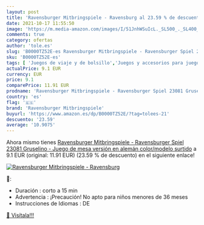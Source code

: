 ```yaml
---
layout: post
title: 'Ravensburger Mitbringspiele - Ravensburg al 23.59 % de descuento'
date: 2021-10-17 11:55:50
image: 'https://m.media-amazon.com/images/I/51JnhWSuIcL._SL500_._SL400_.jpg'
comments: true
category: ofertas
author: 'tole.es'
slug: 'B0000TZ52E-es Ravensburger Mitbringspiele - Ravensburger Spiel 23081...'
sku: 'B0000TZ52E-es'
tags: [ 'Juegos de viaje y de bolsillo','Juegos y accesorios para juegos','Juguetes','Juguetes educativos','Juguetes y juegos','de','juego','mesa','ravensburger','ravensburger mitbringspiele', ]
actualPrice: 9.1 EUR
currency: EUR
price: 9.1
comparePrice: 11.91 EUR
prodname: 'Ravensburger Mitbringspiele - Ravensburger Spiel 23081 Gruselino - Juego de mesa  versión en alemán    color/modelo surtido'
country: 'es'
flag: '🇪🇸'
brand: 'Ravensburger Mitbringspiele'
buyurl: 'https://www.amazon.es/dp/B0000TZ52E/?tag=tolees-21'
descuento: '23.59'
average: '10.9075'
---
```


Ahora mismo tienes [Ravensburger Mitbringspiele - Ravensburger Spiel 23081 Gruselino - Juego de mesa  versión en alemán    color/modelo surtido](https://www.amazon.es/dp/B0000TZ52E/?tag=tolees-21) a 9.1 EUR (original: 11.91 EUR) (23.59 %  de descuento) en el siguiente enlace!

[![Ravensburger Mitbringspiele - Ravensburg](https://m.media-amazon.com/images/I/51JnhWSuIcL._SL500_._SL400_.jpg)](https://www.amazon.es/dp/B0000TZ52E/?tag=tolees-21)

🔎:

- Duración : corto a 15 min
- Advertencia : ¡Precaución! No apto para niños menores de 36 meses
- Instrucciones de Idiomas : DE

[🛒 Visítala!!!](https://www.amazon.es/dp/B0000TZ52E/?tag=tolees-21)
